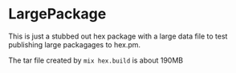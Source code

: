 # LargePackage

This is just a stubbed out hex package with a large data file to test publishing large packagages to hex.pm. 

The tar file created by `mix hex.build` is about 190MB
